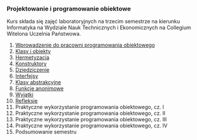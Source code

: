 ### Projektowanie i programowanie obiektowe
Kurs składa się zajęć laboratoryjnych na trzecim semestrze na kierunku Informatyka na Wydziale Nauk Technicznych i Ekonomicznych na Collegium Witelona Uczelnia Państwowa.

1. [Wprowadzenie do pracowni programowania obiektowego](lab01.md)
1. [Klasy i obiekty](lab02.md)
1. [Hermetyzacja](lab03.md)
1. [Konstruktory](lab04.md)
1. [Dziedziczenie](lab05.md)
1. [Interfejsy](lab06.md)
1. [Klasy abstrakcyjne](lab07.md)
1. [Funkcje anonimowe](lab08.md)
1. [Wyjątki](lab09.md)
1. [Refleksje](lab10.md)
1. Praktyczne wykorzystanie programowania obiektowego, cz. I
1. Praktyczne wykorzystanie programowania obiektowego, cz. II
1. Praktyczne wykorzystanie programowania obiektowego, cz. III
1. Praktyczne wykorzystanie programowania obiektowego, cz. IV
1. Podsumowanie semestru

